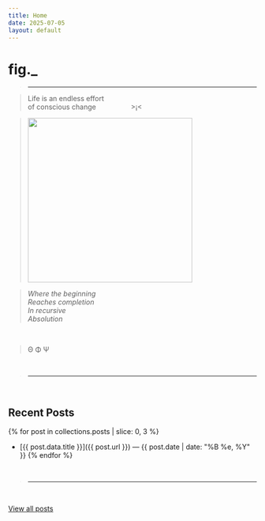 ```yaml
---
title: Home
date: 2025-07-05
layout: default
---
```


# fig._

><hr>

>Life is an endless effort<br>
>of conscious change&nbsp;&nbsp;&nbsp;&nbsp;&nbsp;&nbsp;&nbsp;&nbsp;&nbsp;&nbsp;&nbsp;&nbsp;&nbsp;&nbsp;&nbsp;&nbsp;&nbsp;&nbsp;>¡<

><img src="/assets/media/rainbow-whisp.jpeg" alt="" width="333" />

>*Where the beginning<br>
>Reaches completion<br>
>In recursive<br>
>Absolution*<br>
<br>

>Θ Φ Ψ<br>
<br>

><hr>
<br>

## Recent Posts

{% for post in collections.posts | slice: 0, 3 %}
- [{{ post.data.title }}]({{ post.url }}) — {{ post.date | date: "%B %e, %Y" }}
{% endfor %}

<br>

><hr>
<br>

[View all posts](/posts)
